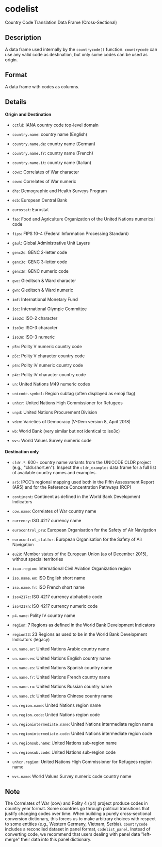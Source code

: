 
# codelist

Country Code Translation Data Frame (Cross-Sectional)

## Description

A data frame used internally by the <code>countrycode()</code> function.
<code>countrycode</code> can use any valid code as destination, but only
some codes can be used as origin.

## Format

A data frame with codes as columns.

## Details

<h4>
Origin and Destination
</h4>
<ul>
<li>

<code>cctld</code>: IANA country code top-level domain

</li>
<li>

<code>country.name</code>: country name (English)

</li>
<li>

<code>country.name.de</code>: country name (German)

</li>
<li>

<code>country.name.fr</code>: country name (French)

</li>
<li>

<code>country.name.it</code>: country name (Italian)

</li>
<li>

<code>cowc</code>: Correlates of War character

</li>
<li>

<code>cown</code>: Correlates of War numeric

</li>
<li>

<code>dhs</code>: Demographic and Health Surveys Program

</li>
<li>

<code>ecb</code>: European Central Bank

</li>
<li>

<code>eurostat</code>: Eurostat

</li>
<li>

<code>fao</code>: Food and Agriculture Organization of the United
Nations numerical code

</li>
<li>

<code>fips</code>: FIPS 10-4 (Federal Information Processing Standard)

</li>
<li>

<code>gaul</code>: Global Administrative Unit Layers

</li>
<li>

<code>genc2c</code>: GENC 2-letter code

</li>
<li>

<code>genc3c</code>: GENC 3-letter code

</li>
<li>

<code>genc3n</code>: GENC numeric code

</li>
<li>

<code>gwc</code>: Gleditsch & Ward character

</li>
<li>

<code>gwn</code>: Gleditsch & Ward numeric

</li>
<li>

<code>imf</code>: International Monetary Fund

</li>
<li>

<code>ioc</code>: International Olympic Committee

</li>
<li>

<code>iso2c</code>: ISO-2 character

</li>
<li>

<code>iso3c</code>: ISO-3 character

</li>
<li>

<code>iso3n</code>: ISO-3 numeric

</li>
<li>

<code>p5n</code>: Polity V numeric country code

</li>
<li>

<code>p5c</code>: Polity V character country code

</li>
<li>

<code>p4n</code>: Polity IV numeric country code

</li>
<li>

<code>p4c</code>: Polity IV character country code

</li>
<li>

<code>un</code>: United Nations M49 numeric codes

</li>
<li>

<code>unicode.symbol</code>: Region subtag (often displayed as emoji
flag)

</li>
<li>

<code>unhcr</code>: United Nations High Commissioner for Refugees

</li>
<li>

<code>unpd</code>: United Nations Procurement Division

</li>
<li>

<code>vdem</code>: Varieties of Democracy (V-Dem version 8, April 2018)

</li>
<li>

<code>wb</code>: World Bank (very similar but not identical to iso3c)

</li>
<li>

<code>wvs</code>: World Values Survey numeric code

</li>
</ul>
<h4>
Destination only
</h4>
<ul>
<li>

<code style="white-space: pre;">⁠cldr.\*⁠</code>: 600+ country name
variants from the UNICODE CLDR project (e.g., "cldr.short.en"). Inspect
the <code>cldr_examples</code> data.frame for a full list of available
country names and examples.

</li>
<li>

<code>ar5</code>: IPCC’s regional mapping used both in the Fifth
Assessment Report (AR5) and for the Reference Concentration Pathways
(RCP)

</li>
<li>

<code>continent</code>: Continent as defined in the World Bank
Development Indicators

</li>
<li>

<code>cow.name</code>: Correlates of War country name

</li>
<li>

<code>currency</code>: ISO 4217 currency name

</li>
<li>

<code>eurocontrol_pru</code>: European Organisation for the Safety of
Air Navigation

</li>
<li>

<code>eurocontrol_statfor</code>: European Organisation for the Safety
of Air Navigation

</li>
<li>

<code>eu28</code>: Member states of the European Union (as of December
2015), without special territories

</li>
<li>

<code>icao.region</code>: International Civil Aviation Organization
region

</li>
<li>

<code>iso.name.en</code>: ISO English short name

</li>
<li>

<code>iso.name.fr</code>: ISO French short name

</li>
<li>

<code>iso4217c</code>: ISO 4217 currency alphabetic code

</li>
<li>

<code>iso4217n</code>: ISO 4217 currency numeric code

</li>
<li>

<code>p4.name</code>: Polity IV country name

</li>
<li>

<code>region</code>: 7 Regions as defined in the World Bank Development
Indicators

</li>
<li>

<code>region23</code>: 23 Regions as used to be in the World Bank
Development Indicators (legacy)

</li>
<li>

<code>un.name.ar</code>: United Nations Arabic country name

</li>
<li>

<code>un.name.en</code>: United Nations English country name

</li>
<li>

<code>un.name.es</code>: United Nations Spanish country name

</li>
<li>

<code>un.name.fr</code>: United Nations French country name

</li>
<li>

<code>un.name.ru</code>: United Nations Russian country name

</li>
<li>

<code>un.name.zh</code>: United Nations Chinese country name

</li>
<li>

<code>un.region.name</code>: United Nations region name

</li>
<li>

<code>un.region.code</code>: United Nations region code

</li>
<li>

<code>un.regionintermediate.name</code>: United Nations intermediate
region name

</li>
<li>

<code>un.regionintermediate.code</code>: United Nations intermediate
region code

</li>
<li>

<code>un.regionsub.name</code>: United Nations sub-region name

</li>
<li>

<code>un.regionsub.code</code>: United Nations sub-region code

</li>
<li>

<code>unhcr.region</code>: United Nations High Commissioner for Refugees
region name

</li>
<li>

<code>wvs.name</code>: World Values Survey numeric code country name

</li>
</ul>

## Note

The Correlates of War (cow) and Polity 4 (p4) project produce codes in
country year format. Some countries go through political transitions
that justify changing codes over time. When building a purely
cross-sectional conversion dictionary, this forces us to make arbitrary
choices with respect to some entities (e.g., Western Germany, Vietnam,
Serbia). <code>countrycode</code> includes a reconciled dataset in panel
format, <code>codelist_panel</code>. Instead of converting code, we
recommend that users dealing with panel data "left-merge" their data
into this panel dictionary.
